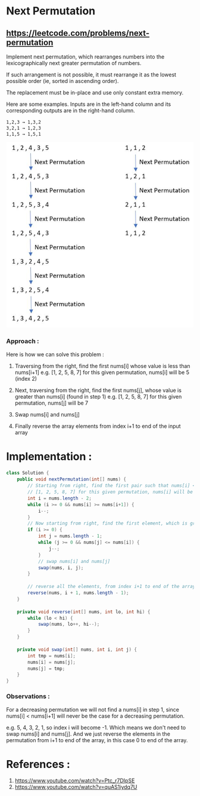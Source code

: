 # Next Permutation
## https://leetcode.com/problems/next-permutation

Implement next permutation, which rearranges numbers into the lexicographically next greater permutation of numbers.

If such arrangement is not possible, it must rearrange it as the lowest possible order (ie, sorted in ascending order).

The replacement must be in-place and use only constant extra memory.

Here are some examples. Inputs are in the left-hand column and its corresponding outputs are in the right-hand column.
```
1,2,3 → 1,3,2
3,2,1 → 1,2,3
1,1,5 → 1,5,1
```
![Next Permutation](next-permutation.JPG?raw=true "Next Permutation")

### Approach :
Here is how we can solve this problem :

1. Traversing from the right, find the first nums[i] whose value is less than nums[i+1]
e.g. [1, 2, 5, 8, 7] for this given permutation, nums[i] will be 5 (index 2)

2. Next, traversing from the right, find the first nums[j], whose value is greater than nums[i] (found in step 1)
e.g. [1, 2, 5, 8, 7] for this given permutation, nums[j] will be 7

3. Swap nums[i] and nums[j]

4. Finally reverse the array elements from index i+1 to end of the input array

# Implementation :
```java
class Solution {
    public void nextPermutation(int[] nums) {
        // Starting from right, find the first pair such that nums[i] < nums[i+1]
        // [1, 2, 5, 8, 7] for this given permutation, nums[i] will be 5 (index 2)
        int i = nums.length - 2;
        while (i >= 0 && nums[i] >= nums[i+1]) {
            i--;
        }
        // Now starting from right, find the first element, which is greater the nums[i]
        if (i >= 0) {
            int j = nums.length - 1;
            while (j >= 0 && nums[j] <= nums[i]) {
                j--;
            }
            // swap nums[i] and nums[j]
            swap(nums, i, j);
        }

        // reverse all the elements, from index i+1 to end of the array
        reverse(nums, i + 1, nums.length - 1);
    }

    private void reverse(int[] nums, int lo, int hi) {
        while (lo < hi) {
            swap(nums, lo++, hi--);
        }
    }

    private void swap(int[] nums, int i, int j) {
        int tmp = nums[i];
        nums[i] = nums[j];
        nums[j] = tmp;
    }
}
```

### Observations :
For a decreasing permutation we will not find a nums[i] in step 1, since nums[i] < nums[i+1] will never be the case for a decreasing permutation. 

e.g. 5, 4, 3, 2, 1, so index i will become -1. Which means we don't need to swap nums[i] and nums[j]. And we just reverse the elements in the permutation from i+1 to end of the array, in this case 0 to end of the array.

# References :
1. https://www.youtube.com/watch?v=Ptc_r7DIpSE
2. https://www.youtube.com/watch?v=quAS1iydq7U
